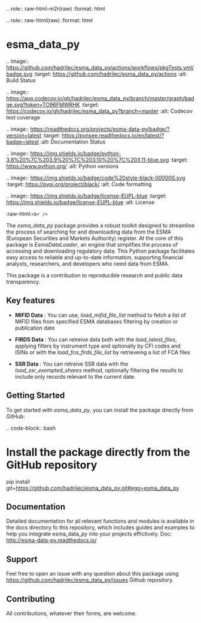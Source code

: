 .. role:: raw-html-m2r(raw)
   :format: html

.. role:: raw-html(raw)
    :format: html

esma_data_py
======================================================================================================

.. image:: https://github.com/hadrilec/esma_data_py/actions/workflows/pkgTests.yml/badge.svg
   :target: https://github.com/hadrilec/esma_data_py/actions
   :alt: Build Status

.. image:: https://app.codecov.io/gh/hadrilec/esma_data_py/branch/master/graph/badge.svg?token=TO96FMWRHK
   :target: https://codecov.io/gh/hadrilec/esma_data_py?branch=master
   :alt: Codecov test coverage

.. image:: https://readthedocs.org/projects/esma-data-py/badge/?version=latest
   :target: https://pynsee.readthedocs.io/en/latest/?badge=latest
   :alt: Documentation Status

.. image:: https://img.shields.io/badge/python-3.8%20%7C%203.9%20%7C%203.10%20%7C%203.11-blue.svg
   :target: https://www.python.org/
   :alt: Python versions

.. image:: https://img.shields.io/badge/code%20style-black-000000.svg
   :target: https://pypi.org/project/black/
   :alt: Code formatting

.. image:: https://img.shields.io/badge/license-EUPL-blue
   :target: https://img.shields.io/badge/license-EUPL-blue
   :alt: License
   
:raw-html:`<br />`
   
The *esma_data_py* package provides a robust toolkit designed to streamline the process of searching for and downloading data from the ESMA (European Securities and Markets Authority) register. At the core of this package is *EsmaDataLoader*, an engine that simplifies the process of accessing and downloading regulatory data. This Python package facilitates easy access to reliable and up-to-date information, supporting financial analysts, researchers, and developers who need data from ESMA.

This package is a contribution to reproducible research and public data transparency.

Key features
-------
* **MIFID Data** : You can use, *load_mifid_file_list*  method to fetch a list of MIFID files from specified ESMA databases filtering by creation or publication date

* **FIRDS Data** : You can  retreive data both with the *load_latest_files*, applying filters by instrument type and optionally by CFI codes and ISINs or with the *load_fca_firds_file_list* by retrieveing a list of FCA files

* **SSR Data** : You can retreive SSR data with the *load_ssr_exempted_shares* method, optionally filtering the results to include only records relevant to the current date.

Getting Started
---------------

To get started with *esma_data_py*, you can install the package directly from GitHub:

.. code-block:: bash

   # Install the package directly from the GitHub repository
   pip install git+https://github.com/hadrilec/esma_data_py.git#egg=esma_data_py


Documentation
-------

Detailed documentation for all relevant functions and modules is available in the docs directory fo this repository, which includes guides and examples to help you integrate esma_data_py into your projects effictively.
Doc: http://esma-data-py.readthedocs.io/


Support
-------

Feel free to open an issue with any question about this package using https://github.com/hadrilec/esma_data_py/issues Github repository.

Contributing
------------

All contributions, whatever their forms, are welcome.
